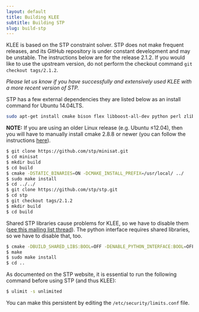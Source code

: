 ```yaml
---
layout: default
title: Building KLEE
subtitle: Building STP
slug: build-stp
---
```


KLEE is based on the STP constraint solver. STP does not make frequent releases, and its GitHub repository is under constant development and may be unstable.
The instructions below are for the release 2.1.2. If you would like to use the upstream version, do not perform the checkout command `git checkout tags/2.1.2`.

_Please let us know if you have successfully and extensively used KLEE with a more recent version of STP._

STP has a few external dependencies they are listed below as an install command for Ubuntu 14.04LTS.

```bash
sudo apt-get install cmake bison flex libboost-all-dev python perl zlib1g-dev
```

**NOTE:** If you are using an older Linux release (e.g. Ubuntu ≤12.04), then you will have to manually install cmake 2.8.8 or newer (you can follow the instructions [here](http://cameo54321.blogspot.com/2014/02/installing-cmake-288-or-higher-on.html)).    


```bash
$ git clone https://github.com/stp/minisat.git
$ cd minisat
$ mkdir build
$ cd build
$ cmake -DSTATIC_BINARIES=ON -DCMAKE_INSTALL_PREFIX=/usr/local/ ../
$ sudo make install
$ cd ../../
$ git clone https://github.com/stp/stp.git
$ cd stp
$ git checkout tags/2.1.2
$ mkdir build
$ cd build
```

<!-- TODO: Once we switch to CMake drop building the static library. Using the shared library works fine when KLEE is built with CMake -->
Shared STP libraries cause problems for KLEE, so we have to disable them ([see this mailing list thread](https://www.mail-archive.com/klee-dev@imperial.ac.uk/msg01704.html)). The python interface requires shared libraries, so we have to disable that, too.

```bash
$ cmake -DBUILD_SHARED_LIBS:BOOL=OFF -DENABLE_PYTHON_INTERFACE:BOOL=OFF ..
$ make
$ sudo make install
$ cd ..
```
As documented on the STP website, it is essential to run the following command before using STP (and thus KLEE):  

```bash
$ ulimit -s unlimited
```

You can make this persistent by editing the `/etc/security/limits.conf` file.<br/><br/>  
